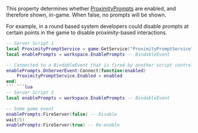 This property determines whether [ProximityPrompts](https://developer.roblox.com/en-us/api-reference/class/ProximityPrompt) are enabled, and therefore shown, in-game. When false, no prompts will be shown.

For example, in a round based system developers could disable prompts at certain points in the game to disable proximity-based interactions.

```lua
-- Server Script 1
local ProximityPromptService = game:GetService("ProximityPromptService")
local enablePrompts = workspace.EnablePrompts -- BindableEvent

-- Connected to a BindableEvent that is fired by another script controlling game logic
enablePrompts.OnServerEvent:Connect(function(enabled)
    ProximityPromptService.Enabled = enabled
end)
``` ```lua
-- Server Script 2
local enablePrompts = workspace.EnablePrompts -- BindableEvent

-- Some game event
enablePrompts:FireServer(false) -- Disable
wait(5)
enablePrompts:FireServer(true) -- Re-enable
```